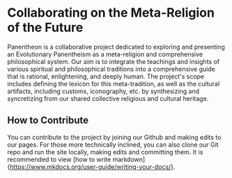 # Collaborating on the Meta-Religion of the Future

Panentheon is a collaborative project dedicated to exploring and presenting an Evolutionary Panentheism as a meta-religion and comprehensive philosophical system. Our aim is to integrate the teachings and insights of various spiritual and philosophical traditions into a comprehensive guide that is rational, enlightening, and deeply human. The project's scope includes defining the lexicon for this meta-tradition, as well as the cultural artifacts, including customs, iconography, etc. by synthesizing and syncretizing from our shared collective religious and cultural heritage.

## How to Contribute
You can contribute to the project by joining our Github and making edits to our pages. For those more technically inclined, you can also clone our Git repo and run the site locally, making edits and committing them. It is recommended to view [how to write markdown] {https://www.mkdocs.org/user-guide/writing-your-docs/}.

